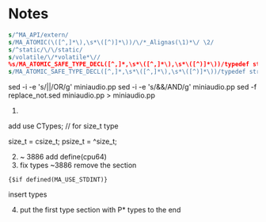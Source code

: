 # Notes

```sed
s/^MA_API/extern/
s/MA_ATOMIC(\([^,]*\),\s*\([^)]*\))/\/*_Alignas(\1)*\/ \2/
s/^static/\/\/static/
s/volatile/\/*volatile*\//
%s/MA_ATOMIC_SAFE_TYPE_DECL([^,]*,\s*\([^,]*\),\s*\([^)]*\))/typedef struct { _Alignas(\1) ma_\2 value; } ma_atomic_\2;/
s/MA_ATOMIC_SAFE_TYPE_DECL([^,]*,\s*\([^,]*\),\s*\([^)]*\))/typedef struct { \/*_Alignas(\1)*\/ ma_\2 value; } ma_atomic_\2;/
```

sed -i -e 's/||/OR/g' miniaudio.pp
sed -i -e 's/&&/AND/g' miniaudio.pp
sed -f replace_not.sed miniaudio.pp > miniaudio.pp

1.
add use CTypes; // for size_t
type 

  size_t = csize_t;
  psize_t = ^size_t;

2. ~ 3886 add define(cpu64)
3. fix types ~3886
remove the section
```
{$if defined(MA_USE_STDINT)}
```

insert types

4. put the first type section with P* types to the end
